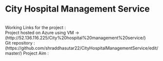 <h1>City Hospital Management Service</h1><br>
Working Links for the project : <br>
Project hosted on Azure using VM ->(http://52.136.116.225/City%20hospital%20management%20service/)<br>
Git repository : (https://github.com/shraddhasutar22/CityHospitalManagementService/edit/master/)
Project Aim : <br>

